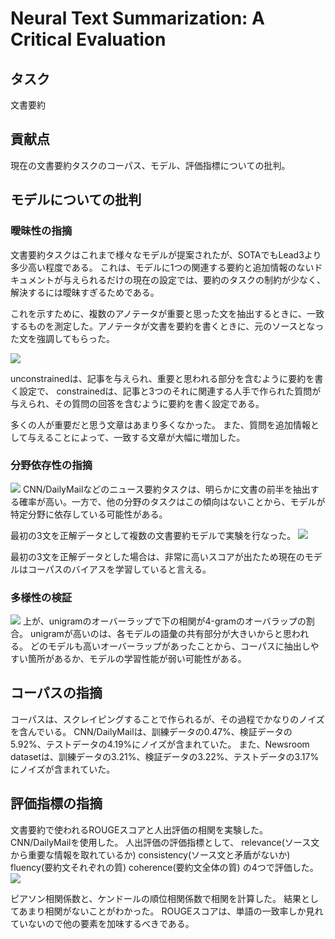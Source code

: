 # Neural Text Summarization: A Critical Evaluation

## タスク
文書要約

## 貢献点
現在の文書要約タスクのコーパス、モデル、評価指標についての批判。

## モデルについての批判

### 曖昧性の指摘
文書要約タスクはこれまで様々なモデルが提案されたが、SOTAでもLead3より多少高い程度である。
これは、モデルに1つの関連する要約と追加情報のないドキュメントが与えられるだけの現在の設定では、要約のタスクの制約が少なく、解決するには曖昧すぎるためである。

これを示すために、複数のアノテータが重要と思った文を抽出するときに、一致するものを測定した。アノテータが文書を要約を書くときに、元のソースとなった文を強調してもらった。

![](https://i.imgur.com/0J9BPzr.png)

unconstrainedは、記事を与えられ、重要と思われる部分を含むように要約を書く設定で、
constrainedは、記事と3つのそれに関連する人手で作られた質問が与えられ、その質問の回答を含むように要約を書く設定である。

多くの人が重要だと思う文章はあまり多くなかった。
また、質問を追加情報として与えることによって、一致する文章が大幅に増加した。

### 分野依存性の指摘
![](https://i.imgur.com/gl6vjbQ.png)
CNN/DailyMailなどのニュース要約タスクは、明らかに文書の前半を抽出する確率が高い。一方で、他の分野のタスクはこの傾向はないことから、モデルが特定分野に依存している可能性がある。

最初の3文を正解データとして複数の文書要約モデルで実験を行なった。
![](https://i.imgur.com/wQ5RrXN.png)

最初の3文を正解データとした場合は、非常に高いスコアが出たため現在のモデルはコーパスのバイアスを学習していると言える。

### 多様性の検証
![](https://i.imgur.com/4cmso6n.png)
上が、unigramのオーバーラップで下の相関が4-gramのオーバラップの割合。
unigramが高いのは、各モデルの語彙の共有部分が大きいからと思われる。
どのモデルも高いオーバーラップがあったことから、コーパスに抽出しやすい箇所があるか、モデルの学習性能が弱い可能性がある。


## コーパスの指摘
コーパスは、スクレイピングすることで作られるが、その過程でかなりのノイズを含んでいる。
CNN/DailyMailは、訓練データの0.47%、検証データの5.92%、テストデータの4.19%にノイズが含まれていた。
また、Newsroom datasetは、訓練データの3.21%、検証データの3.22%、テストデータの3.17%にノイズが含まれていた。

## 評価指標の指摘
文書要約で使われるROUGEスコアと人出評価の相関を実験した。
CNN/DailyMailを使用した。
人出評価の評価指標として、
relevance(ソース文から重要な情報を取れているか)
consistency(ソース文と矛盾がないか)
fluency(要約文それぞれの質)
coherence(要約文全体の質)
の4つで評価した。
![](https://i.imgur.com/EqASNdz.png)

ピアソン相関係数と、ケンドールの順位相関係数で相関を計算した。
結果としてあまり相関がないことがわかった。
ROUGEスコアは、単語の一致率しか見れていないので他の要素を加味するべきである。
